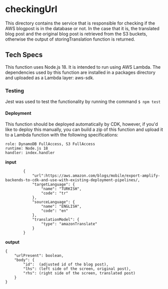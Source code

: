 # checkingUrl

This directory contains the service that is responsible for checking if the AWS blogpost is in the database or not. In the case that it is, the translated blog post and the original blog post is retrieved from the S3 buckets, otherwise the output of storingTranslation function is returned. 

## Tech Specs
This function uses Node.js 18. It is intended to run using AWS Lambda. The dependencies used by this function are installed in a packages directory and uploaded as a Lambda layer: aws-sdk. 

### Testing
Jest was used to test the functionality by running the command ```$ npm test```

#### Deployment

This function should be deployed automatically by CDK, however, if you'd like to deploy this manually, you can build a zip of this function and upload it to a Lambda function with the following specifications:

```     
role: DynamoDB FullAccess, S3 FullAccess
runtime: Node.js 18
handler: index.handler
```

**input**

```
        {
            "url":https://aws.amazon.com/blogs/mobile/export-amplify-backends-to-cdk-and-use-with-existing-deployment-pipelines/,
            "targetLanguage": {
                "name": "TURKISH",
                "code": "tr"
            },
            "sourceLanguage": {
                "name": "ENGLISH",
                "code": "en"
            },
            "translationModel": {
                "type": "amazonTranslate"
            }
        }
```

**output**

```
{
    "urlPresent": boolean,
    "body": {
        "id":  (adjusted id of the blog post),
        "lhs": (left side of the screen, original post),
        "rhs": (right side of the screen, translated post)
    }
}
```